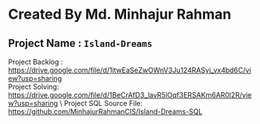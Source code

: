 # Created By Md. Minhajur Rahman

## Project Name : `Island-Dreams`
Project Backlog : https://drive.google.com/file/d/1jtwEaSeZwOWnV3Ju124RASyi_vx4bd6C/view?usp=sharing \
Project Solving: https://drive.google.com/file/d/1BeCrAfD3_lavR5iOqf3ERSAKm6AR0l2R/view?usp=sharing \ 
Project SQL Source File: https://github.com/MinhajurRahmanCIS/Island-Dreams-SQL

